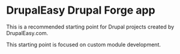 # DrupalEasy Drupal Forge app
 
This is a recommended starting point for Drupal projects created by 
DrupalEasy.com. 

This starting point is focused on custom module development.
